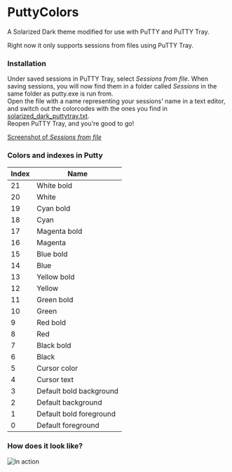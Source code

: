 PuttyColors
===========

A Solarized Dark theme modified for use with PuTTY and PuTTY Tray.

Right now it only supports sessions from files using PuTTY Tray. 

### Installation
Under saved sessions in PuTTY Tray, select *Sessions from file*. When saving sessions, you will now find them in a folder called *Sessions* in the same folder as putty.exe is run from.   
Open the file with a name representing your sessions' name in a text editor, and switch out the colorcodes with the ones you find in [solarized_dark_puttytray.txt](https://github.com/joms/PuttyColors/blob/master/solarized_dark_puttytray.txt).   
Reopen PuTTY Tray, and you're good to go!

[Screenshot of _Sessions from file_](http://i.imgur.com/4xzZQDH.png)

### Colors and indexes in Putty

| Index | Name |
|-------|------|
| 21 | White bold |
| 20 | White |
| 19 | Cyan bold |
| 18 | Cyan  |
| 17 | Magenta bold |
| 16 | Magenta  |
| 15 | Blue bold  |
| 14 | Blue  |
| 13 | Yellow bold  |
| 12 | Yellow  |
| 11 | Green bold  |
| 10 | Green  |
| 9 | Red bold  |
| 8 | Red |
| 7 | Black bold |
| 6 | Black |
| 5 | Cursor color |
| 4 | Cursor text |
| 3 | Default bold background |
| 2 | Default background |
| 1 | Default bold foreground |
| 0 | Default foreground |

### How does it look like?

![In action](http://i.imgur.com/trTzbX0.png)
